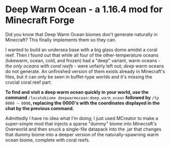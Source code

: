 # Deep Warm Ocean - a 1.16.4 mod for Minecraft Forge
Did you know that Deep Warm Ocean biomes don't generate naturally in Minecraft? This finally implements them so they can.

I wanted to build an undersea base with a big glass dome amidst a coral reef. Then I found out that while all four of the other-temperature oceans (lukewarm, ocean, cold, and frozen) had a "deep" variant, warm oceans - *the only oceans with coral reefs* - were unfairly left out; *deep* warm oceans do not generate. An unfinished version of them exists already in Minecraft's files, but it can only be seen in buffet-type worlds and it's missing the crucial coral reef part.

**To find and visit a deep warm ocean quickly in your world, use the command** `/locatebiome deepwarmocean:deep_warm_ocean` **followed by** `/tp 0000 ~ 0000`**, replacing the 0000's with the coordinates displayed in the chat by the previous command.**

Admittedly I have no idea what I'm doing; I just used MCreator to make a super-simple mod that injects a sparse "dummy" biome into Minecraft's Overworld and then snuck a single-file datapack into the .jar that changes that dummy biome into a deeper version of the naturally-spawning warm ocean biome, complete with coral reefs.
